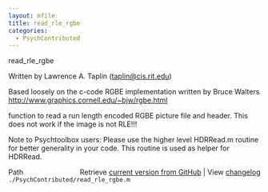 ```yaml
---
layout: mfile
title: read_rle_rgbe
categories:
  - PsychContributed
---
```


read\_rle\_rgbe

Written by Lawrence A. Taplin \(taplin@cis.rit.edu\)

Based loosely on the c\-code RGBE implementation written by Bruce Walters
http://www.graphics.cornell.edu/~bjw/rgbe.html

function to read a run length encoded RGBE picture file and header. This does
not work if the image is not RLE\!\!\!

Note to Psychtoolbox users: Please use the higher level HDRRead.m
routine for better generality in your code. This routine is used as
helper for HDRRead.



<div class="code_header" style="text-align:right;">
  <span style="float:left;">Path&nbsp;&nbsp;</span> <span class="counter">Retrieve <a href=
  "https://raw.github.com/Psychtoolbox-3/Psychtoolbox-3/beta/./PsychContributed/read_rle_rgbe.m">current version from GitHub</a> | View <a href=
  "https://github.com/Psychtoolbox-3/Psychtoolbox-3/commits/beta/./PsychContributed/read_rle_rgbe.m">changelog</a></span>
</div>
<div class="code">
  <code>./PsychContributed/read_rle_rgbe.m</code>
</div>
